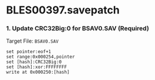 # BLES00397.savepatch

### 1. Update CRC32Big:0 for BSAV0.SAV (Required)

Target File: `BSAV0.SAV`

```
set pointer:eof+1
set range:0x000254,pointer
set [hash]:CRC32Big:0
set [hash]:xor:FFFFFFFF
write at 0x000250:[hash]
```

